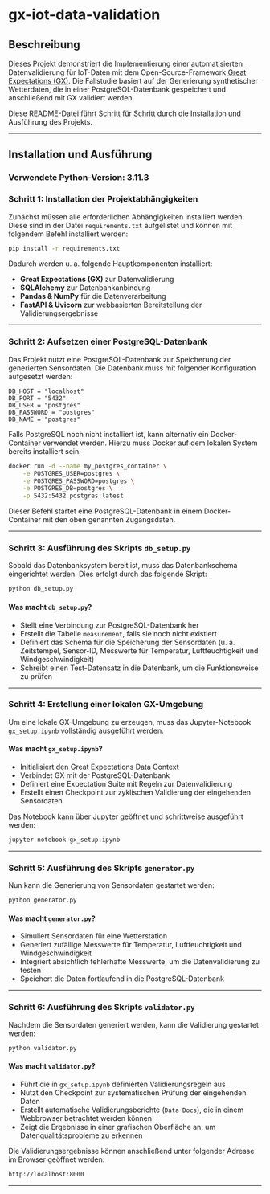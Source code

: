# gx-iot-data-validation

## Beschreibung
Dieses Projekt demonstriert die Implementierung einer automatisierten Datenvalidierung für IoT-Daten mit dem Open-Source-Framework [Great Expectations (GX)](https://greatexpectations.io/). Die Fallstudie basiert auf der Generierung synthetischer Wetterdaten, die in einer PostgreSQL-Datenbank gespeichert und anschließend mit GX validiert werden. 

Diese README-Datei führt Schritt für Schritt durch die Installation und Ausführung des Projekts.

---
## Installation und Ausführung

### Verwendete Python-Version: **3.11.3**

### **Schritt 1: Installation der Projektabhängigkeiten**
Zunächst müssen alle erforderlichen Abhängigkeiten installiert werden. Diese sind in der Datei `requirements.txt` aufgelistet und können mit folgendem Befehl installiert werden:

```sh
pip install -r requirements.txt
```

Dadurch werden u. a. folgende Hauptkomponenten installiert:
- **Great Expectations (GX)** zur Datenvalidierung
- **SQLAlchemy** zur Datenbankanbindung
- **Pandas & NumPy** für die Datenverarbeitung
- **FastAPI & Uvicorn** zur webbasierten Bereitstellung der Validierungsergebnisse

---
### **Schritt 2: Aufsetzen einer PostgreSQL-Datenbank**
Das Projekt nutzt eine PostgreSQL-Datenbank zur Speicherung der generierten Sensordaten. Die Datenbank muss mit folgender Konfiguration aufgesetzt werden:

```
DB_HOST = "localhost"
DB_PORT = "5432"
DB_USER = "postgres"
DB_PASSWORD = "postgres"
DB_NAME = "postgres"
```

Falls PostgreSQL noch nicht installiert ist, kann alternativ ein Docker-Container verwendet werden. Hierzu muss Docker auf dem lokalen System bereits installiert sein.

```sh
docker run -d --name my_postgres_container \
    -e POSTGRES_USER=postgres \
    -e POSTGRES_PASSWORD=postgres \
    -e POSTGRES_DB=postgres \
    -p 5432:5432 postgres:latest
```

Dieser Befehl startet eine PostgreSQL-Datenbank in einem Docker-Container mit den oben genannten Zugangsdaten.

---
### **Schritt 3: Ausführung des Skripts `db_setup.py`**
Sobald das Datenbanksystem bereit ist, muss das Datenbankschema eingerichtet werden. Dies erfolgt durch das folgende Skript:

```sh
python db_setup.py
```

#### **Was macht `db_setup.py`?**
- Stellt eine Verbindung zur PostgreSQL-Datenbank her
- Erstellt die Tabelle `measurement`, falls sie noch nicht existiert
- Definiert das Schema für die Speicherung der Sensordaten (u. a. Zeitstempel, Sensor-ID, Messwerte für Temperatur, Luftfeuchtigkeit und Windgeschwindigkeit)
- Schreibt einen Test-Datensatz in die Datenbank, um die Funktionsweise zu prüfen

---
### **Schritt 4: Erstellung einer lokalen GX-Umgebung**
Um eine lokale GX-Umgebung zu erzeugen, muss das Jupyter-Notebook `gx_setup.ipynb` vollständig ausgeführt werden.

#### **Was macht `gx_setup.ipynb`?**
- Initialisiert den Great Expectations Data Context
- Verbindet GX mit der PostgreSQL-Datenbank
- Definiert eine Expectation Suite mit Regeln zur Datenvalidierung
- Erstellt einen Checkpoint zur zyklischen Validierung der eingehenden Sensordaten

Das Notebook kann über Jupyter geöffnet und schrittweise ausgeführt werden:

```sh
jupyter notebook gx_setup.ipynb
```

---
### **Schritt 5: Ausführung des Skripts `generator.py`**
Nun kann die Generierung von Sensordaten gestartet werden:

```sh
python generator.py
```

#### **Was macht `generator.py`?**
- Simuliert Sensordaten für eine Wetterstation
- Generiert zufällige Messwerte für Temperatur, Luftfeuchtigkeit und Windgeschwindigkeit
- Integriert absichtlich fehlerhafte Messwerte, um die Datenvalidierung zu testen
- Speichert die Daten fortlaufend in die PostgreSQL-Datenbank

---
### **Schritt 6: Ausführung des Skripts `validator.py`**
Nachdem die Sensordaten generiert werden, kann die Validierung gestartet werden:

```sh
python validator.py
```

#### **Was macht `validator.py`?**
- Führt die in `gx_setup.ipynb` definierten Validierungsregeln aus
- Nutzt den Checkpoint zur systematischen Prüfung der eingehenden Daten
- Erstellt automatische Validierungsberichte (`Data Docs`), die in einem Webbrowser betrachtet werden können
- Zeigt die Ergebnisse in einer grafischen Oberfläche an, um Datenqualitätsprobleme zu erkennen

Die Validierungsergebnisse können anschließend unter folgender Adresse im Browser geöffnet werden:

```sh
http://localhost:8000
```
---


